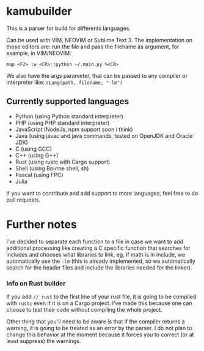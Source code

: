 # kamubuilder

This is a parser for build for differents languages.

Can be used with VIM, NEOVIM or Sublime Text 3. The implementation on those editors are: run the file and pass the filename as argument, for example, in VIM/NEOVIM:

    map <F2> :w <CR>:!python ~/.main.py %<CR>

We also have the args parameter, that can be passed to any compiler or interpreter like:
`cLang(path, filename, "-lm")`

## Currently supported languages
- Python (using Python standard interpreter)
- PHP (using PHP standard interpreter)
- JavaScript (NodeJs, npm support soon i think)
- Java (using javac and java commands, tested on OpenJDK and Oracle JDK)
- C (using GCC)
- C++ (using G++)
- Rust (using rustc with Cargo support)
- Shell (using Bourne shell, sh)
- Pascal (using FPC)
- Julia

If you want to contribute and add support to more languages, feel free to do pull requests.

# Further notes
I've decided to separate each function to a file in case we want to add additional processing like creating a C specific function that searches for includes and chooses what libraries to link, eg, if math is in include, we automatically use the `-lm` (this is already implemented, so we automatically search for the header files and include the libraries needed for the linker).

### Info on Rust builder
If you add `// rust` to the first line of your rust file, it is going to be compiled with `rustc` even if it is on a Cargo project. I've made this because one can choose to test their code without compiling the whole project.

Other thing that you'll need to be aware is that if the compiler returns a warning, it is going to be treated as an error by the parser. I do not plan to change this behavior at the moment because it forces you to correct (or at least suppress) the warnings.
